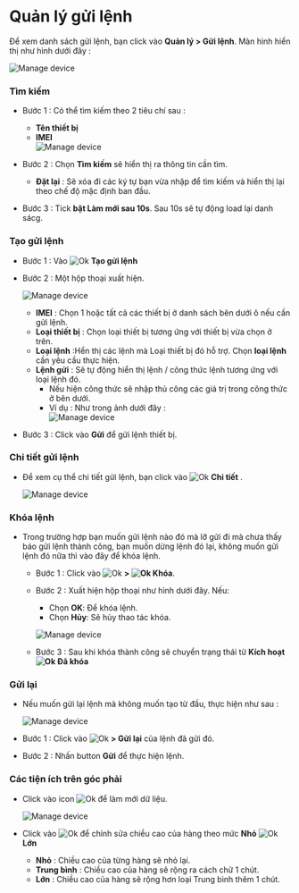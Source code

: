 

<div id="command">
</div>

# Quản lý gửi lệnh

Để xem danh sách gửi lệnh, bạn click vào **Quản lý > Gửi lệnh**. Màn hình hiển thị như hình dưới đây :

<span style="display:block;text-align:left">![Manage device ](/docs/assets/images/web-interface/device/send-the-device-command.jpg)


### Tìm kiếm 

- Bước 1 : Có thể tìm kiếm theo 2 tiêu chí sau :
    * **Tên thiết bị**
    - **IMEI** 
  <span style="display:block;text-align:left">![Manage device ](/docs/assets/images/web-interface/device/search-device-3.png)
- Bước 2 : Chọn **Tìm kiếm** sẽ hiển thị ra thông tin cần tìm.
    - **Đặt lại**  : Sẽ xóa đi các ký tự bạn vừa nhập để tìm kiếm và hiển thị lại theo chế độ mặc định ban đầu.

- Bước 3 : Tick **bật Làm mới sau 10s**. Sau 10s sẽ tự động load lại danh sácg.

### Tạo gửi lệnh 



- Bước 1 : Vào <span class="icon-left svg-filter-tick">![Ok](/docs/assets/images/web-interface/icon/SVG/plus.svg) **Tạo gửi lệnh** 

- Bước 2 : Một hộp thoại xuất hiện. 
    
    <span style="display:block;text-align:left">![Manage device ](/docs/assets/images/web-interface/device/send-the-device-command-2.jpg)
  
  - **IMEI** : Chọn 1 hoặc tất cả các thiết bị ở danh sách bên dưới ô nếu  cần gửi lệnh.
  - **Loại thiết bị** : Chọn loại thiết bị tương ứng với thiết bị vừa chọn ở trên.
  - **Loại lệnh** :Hển thị các lệnh mà Loại thiết bị đó hỗ trợ. Chọn **loại lệnh** cần yêu cầu thực hiện. 
  - **Lệnh gửi** : Sẽ tự động hiển thị lệnh / công thức lệnh tương ứng với loại lệnh đó.
    - Nếu hiện công thức sẽ nhập thủ công các giá trị trong công thức ở bên dưới.
    - Ví dụ : Như trong ảnh dưới đây : 
    <span style="display:block;text-align:left">![Manage device ](/docs/assets/images/web-interface/device/send-the-device-command-4.jpg)

 - Bước 3 : Click vào **Gửi** để gửi lệnh thiết bị. 

### Chi tiết gửi lệnh
 
- Để xem cụ thể chi tiết gửi lệnh, bạn click vào <span class="icon-left svg-filter-info">![Ok](/docs/assets/images/web-interface/icon/SVG/icons8-info.svg) **Chi tiết** .

    <span style="display:block;text-align:left">![Manage device ](/docs/assets/images/web-interface/device/send-the-device-command-3.jpg)

### Khóa lệnh

- Trong trường hợp bạn muốn gửi lệnh nào đó mà lỡ gửi đi mà chưa thấy báo gửi lệnh thành công, bạn muốn dừng lệnh đó lại, không muốn gửi lệnh đó nữa thì vào đây để khóa lệnh.

  - Bước 1 : Click vào <span class="icon-left svg-filter-info">![Ok](/docs/assets/images/web-interface/icon/SVG/ellipsis-h.svg)  **> <span class="icon-left svg-filter-info">![Ok](/docs/assets/images/web-interface/icon/SVG/icons8-lock-2.svg) Khóa**. 

  - Bước 2 :  Xuất hiện hộp thoại như hình dưới đây. 
    Nếu:
    - Chọn **OK**: Để khóa lệnh.
    - Chọn **Hủy**: Sẽ hủy thao tác khóa.
    
    <span style="display:block;text-align:left">![Manage device ](/docs/assets/images/web-interface/device/lock.jpg)

  - Bước 3 : Sau khi khóa thành công sẽ chuyển trạng thái từ **Kích hoạt <span class="icon-left svg-filter-serch">![Ok](/docs/assets/images/web-interface/icon/SVG/arrow-right.svg) Đã khóa**

### Gửi lại 
- Nếu muốn gửi lại lệnh mà không muốn tạo từ đầu, thực hiện như sau :

    <span style="display:block;text-align:left">![Manage device ](/docs/assets/images/web-interface/device/send-again.jpg)

- Bước 1 : Click vào <span class="icon-left svg-filter-info">![Ok](/docs/assets/images/web-interface/icon/SVG/ellipsis-h.svg)  **> Gửi lại** của lệnh đã gửi đó.
- Bước 2 : Nhấn button **Gửi** để thực hiện lệnh.

### Các tiện ích trên góc phải 

- Click vào icon  <span class="icon-left svg-filter-info">![Ok](/docs/assets/images/web-interface/icon/SVG/icons8-reset.svg) để làm mới dữ liệu.

    <span style="display:block;text-align:left">![Manage device ](/docs/assets/images/web-interface/device/export-command.jpg)

- Click vào <span class="icon-left svg-filter-info">![Ok](/docs/assets/images/web-interface/icon/SVG/column-height.svg) để chỉnh sửa chiều cao của hàng theo mức **Nhỏ** <span class="icon-left svg-filter-serch">![Ok](/docs/assets/images/web-interface/icon/SVG/arrow-right.svg) **Lớn** 

  - **Nhỏ** : Chiều cao của từng hàng sẽ nhỏ lại.
  - **Trung bình** : Chiều cao của hàng sẽ rộng ra cách chữ 1 chút.
  - **Lớn** : Chiều cao của hàng sẽ rộng hơn loại Trung bình thêm 1 chút.

